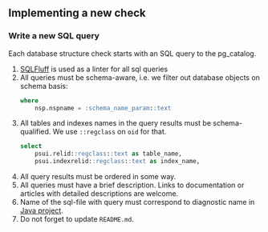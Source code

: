 ## Implementing a new check

### Write a new SQL query

Each database structure check starts with an SQL query to the pg_catalog.

1. [SQLFluff](https://github.com/sqlfluff/sqlfluff) is used as a linter for all sql queries
2. All queries must be schema-aware, i.e. we filter out database objects on schema basis:
   ```sql
   where
       nsp.nspname = :schema_name_param::text
   ```
3. All tables and indexes names in the query results must be schema-qualified.
   We use `::regclass` on `oid` for that.
   ```sql
   select
       psui.relid::regclass::text as table_name,
       psui.indexrelid::regclass::text as index_name,
   ```
4. All query results must be ordered in some way.
5. All queries must have a brief description.
   Links to documentation or articles with detailed descriptions are welcome.
6. Name of the sql-file with query must correspond to diagnostic name in [Java project](https://github.com/mfvanek/pg-index-health).
7. Do not forget to update `README.md`.
